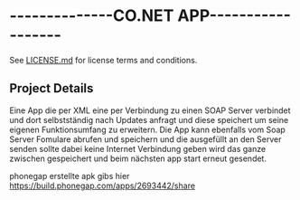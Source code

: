 --------------CO.NET APP------------------
==========================================

See [LICENSE.md](<LICENSE.md>) for license terms and conditions.


Project Details
---------------

Eine App die per XML eine per Verbindung zu einen SOAP Server verbindet und dort selbstständig nach Updates anfragt und diese speichert um seine eigenen Funktionsumfang zu erweitern.
Die App kann ebenfalls vom Soap Server Fomulare abrufen und speichern und die ausgefüllt an den Server senden sollte dabei keine Internet Verbindung geben wird das ganze zwischen gespeichert und beim nächsten app start erneut gesendet.

phonegap erstellte apk gibs hier https://build.phonegap.com/apps/2693442/share 

